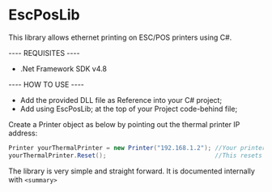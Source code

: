 # EscPosLib
This library allows ethernet printing on ESC/POS printers using C#.

---- REQUISITES ----
- .Net Framework SDK v4.8

---- HOW TO USE ----
- Add the provided DLL file as Reference into your C# project;
- Add using EscPosLib; at the top of your Project code-behind file;

Create a Printer object as below by pointing out the thermal printer IP address:
```cs
Printer yourThermalPrinter = new Printer("192.168.1.2"); //Your printer IP
yourThermalPrinter.Reset();                              //This resets and also initializes the printer
```

The library is very simple and straight forward.
It is documented internally with ```<summary> ```
